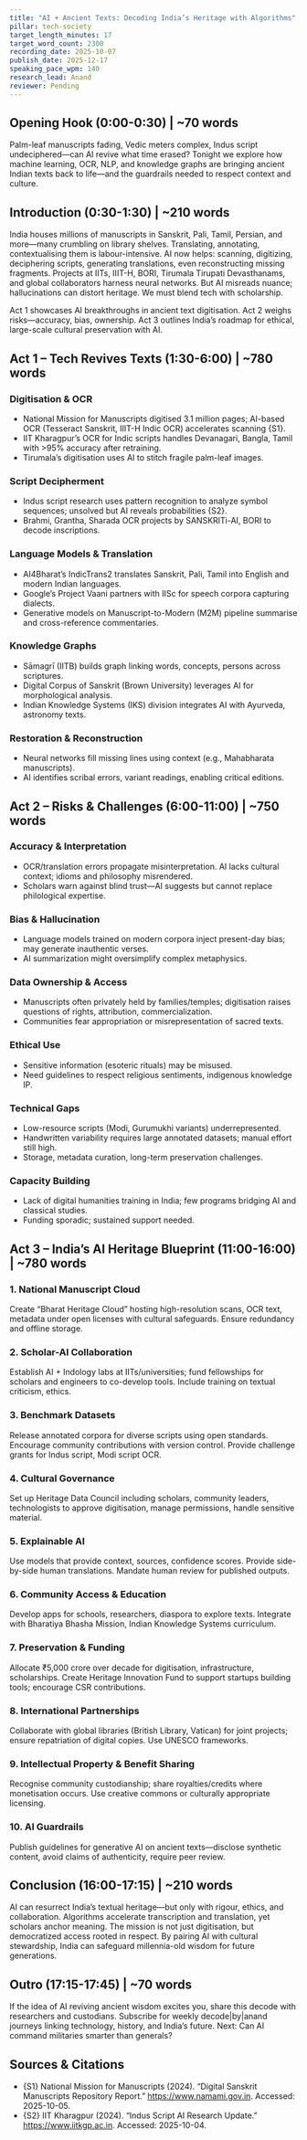 ```yaml
---
title: "AI + Ancient Texts: Decoding India’s Heritage with Algorithms"
pillar: tech-society
target_length_minutes: 17
target_word_count: 2300
recording_date: 2025-10-07
publish_date: 2025-12-17
speaking_pace_wpm: 140
research_lead: Anand
reviewer: Pending
---
```


## Opening Hook (0:00-0:30) | ~70 words
Palm-leaf manuscripts fading, Vedic meters complex, Indus script undeciphered—can AI revive what time erased? Tonight we explore how machine learning, OCR, NLP, and knowledge graphs are bringing ancient Indian texts back to life—and the guardrails needed to respect context and culture.

## Introduction (0:30-1:30) | ~210 words
India houses millions of manuscripts in Sanskrit, Pali, Tamil, Persian, and more—many crumbling on library shelves. Translating, annotating, contextualising them is labour-intensive. AI now helps: scanning, digitizing, deciphering scripts, generating translations, even reconstructing missing fragments. Projects at IITs, IIIT-H, BORI, Tirumala Tirupati Devasthanams, and global collaborators harness neural networks. But AI misreads nuance; hallucinations can distort heritage. We must blend tech with scholarship.

Act 1 showcases AI breakthroughs in ancient text digitisation. Act 2 weighs risks—accuracy, bias, ownership. Act 3 outlines India’s roadmap for ethical, large-scale cultural preservation with AI.

## Act 1 – Tech Revives Texts (1:30-6:00) | ~780 words
### Digitisation & OCR
- National Mission for Manuscripts digitised 3.1 million pages; AI-based OCR (Tesseract Sanskrit, IIIT-H Indic OCR) accelerates scanning {S1}.  
- IIT Kharagpur’s OCR for Indic scripts handles Devanagari, Bangla, Tamil with >95% accuracy after retraining.  
- Tirumala’s digitisation uses AI to stitch fragile palm-leaf images.

### Script Decipherment
- Indus script research uses pattern recognition to analyze symbol sequences; unsolved but AI reveals probabilities {S2}.  
- Brahmi, Grantha, Sharada OCR projects by SANSKRITi-AI, BORI to decode inscriptions.

### Language Models & Translation
- AI4Bharat’s IndicTrans2 translates Sanskrit, Pali, Tamil into English and modern Indian languages.  
- Google’s Project Vaani partners with IISc for speech corpora capturing dialects.  
- Generative models on Manuscript-to-Modern (M2M) pipeline summarise and cross-reference commentaries.
 
### Knowledge Graphs
- Sāmagrī (IITB) builds graph linking words, concepts, persons across scriptures.  
- Digital Corpus of Sanskrit (Brown University) leverages AI for morphological analysis.  
- Indian Knowledge Systems (IKS) division integrates AI with Ayurveda, astronomy texts.

### Restoration & Reconstruction
- Neural networks fill missing lines using context (e.g., Mahabharata manuscripts).  
- AI identifies scribal errors, variant readings, enabling critical editions.

## Act 2 – Risks & Challenges (6:00-11:00) | ~750 words
### Accuracy & Interpretation
- OCR/translation errors propagate misinterpretation. AI lacks cultural context; idioms and philosophy misrendered.  
- Scholars warn against blind trust—AI suggests but cannot replace philological expertise.

### Bias & Hallucination
- Language models trained on modern corpora inject present-day bias; may generate inauthentic verses.  
- AI summarization might oversimplify complex metaphysics.

### Data Ownership & Access
- Manuscripts often privately held by families/temples; digitisation raises questions of rights, attribution, commercialization.  
- Communities fear appropriation or misrepresentation of sacred texts.

### Ethical Use
- Sensitive information (esoteric rituals) may be misused.  
- Need guidelines to respect religious sentiments, indigenous knowledge IP.

### Technical Gaps
- Low-resource scripts (Modi, Gurumukhi variants) underrepresented.  
- Handwritten variability requires large annotated datasets; manual effort still high.  
- Storage, metadata curation, long-term preservation challenges.

### Capacity Building
- Lack of digital humanities training in India; few programs bridging AI and classical studies.  
- Funding sporadic; sustained support needed.

## Act 3 – India’s AI Heritage Blueprint (11:00-16:00) | ~780 words
### 1. National Manuscript Cloud
Create “Bharat Heritage Cloud” hosting high-resolution scans, OCR text, metadata under open licenses with cultural safeguards. Ensure redundancy and offline storage.

### 2. Scholar-AI Collaboration
Establish AI + Indology labs at IITs/universities; fund fellowships for scholars and engineers to co-develop tools. Include training on textual criticism, ethics.

### 3. Benchmark Datasets
Release annotated corpora for diverse scripts using open standards. Encourage community contributions with version control. Provide challenge grants for Indus script, Modi script OCR.

### 4. Cultural Governance
Set up Heritage Data Council including scholars, community leaders, technologists to approve digitisation, manage permissions, handle sensitive material.

### 5. Explainable AI
Use models that provide context, sources, confidence scores. Provide side-by-side human translations. Mandate human review for published outputs.

### 6. Community Access & Education
Develop apps for schools, researchers, diaspora to explore texts. Integrate with Bharatiya Bhasha Mission, Indian Knowledge Systems curriculum.

### 7. Preservation & Funding
Allocate ₹5,000 crore over decade for digitisation, infrastructure, scholarships. Create Heritage Innovation Fund to support startups building tools; encourage CSR contributions.

### 8. International Partnerships
Collaborate with global libraries (British Library, Vatican) for joint projects; ensure repatriation of digital copies. Use UNESCO frameworks.

### 9. Intellectual Property & Benefit Sharing
Recognise community custodianship; share royalties/credits where monetisation occurs. Use creative commons or culturally appropriate licensing.

### 10. AI Guardrails
Publish guidelines for generative AI on ancient texts—disclose synthetic content, avoid claims of authenticity, require peer review.

## Conclusion (16:00-17:15) | ~210 words
AI can resurrect India’s textual heritage—but only with rigour, ethics, and collaboration. Algorithms accelerate transcription and translation, yet scholars anchor meaning. The mission is not just digitisation, but democratized access rooted in respect. By pairing AI with cultural stewardship, India can safeguard millennia-old wisdom for future generations.

## Outro (17:15-17:45) | ~70 words
If the idea of AI reviving ancient wisdom excites you, share this decode with researchers and custodians. Subscribe for weekly decode|by|anand journeys linking technology, history, and India’s future. Next: Can AI command militaries smarter than generals?

## Sources & Citations
- {S1} National Mission for Manuscripts (2024). “Digital Sanskrit Manuscripts Repository Report.” https://www.namami.gov.in. Accessed: 2025-10-05.
- {S2} IIT Kharagpur (2024). “Indus Script AI Research Update.” https://www.iitkgp.ac.in. Accessed: 2025-10-04.
